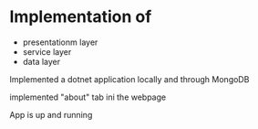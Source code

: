 # Implementation of 
- presentationm layer
- service layer
- data layer


Implemented a dotnet application locally and through MongoDB 

implemented "about" tab ini the webpage

App is up and running